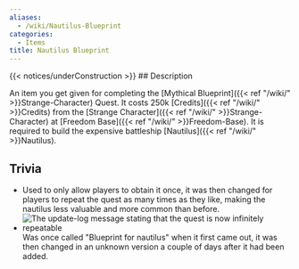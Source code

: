 ```yaml
---
aliases:
  - /wiki/Nautilus-Blueprint
categories:
  - Items
title: Nautilus Blueprint
---
```


{{< notices/underConstruction >}} ## Description

An item you get given for completing the [Mythical Blueprint]({{< ref "/wiki/" >}}Strange-Character) Quest. It costs 250k [Credits]({{< ref "/wiki/" >}}Credits) from the [Strange Character]({{< ref "/wiki/" >}}Strange-Character) at [Freedom Base]({{< ref "/wiki/" >}}Freedom-Base). It is required to build the expensive battleship [Nautilus]({{< ref "/wiki/" >}}Nautilus).

## Trivia

- Used to only allow players to obtain it once, it was then changed for players to repeat the quest as many times as they like, making the nautilus less valuable and more common than before.
- ![The update-log message stating that the quest is now infinitely
repeatable](Updatelog-nautilus.png "The update-log message stating that the quest is now infinitely repeatable")Was once called "Blueprint for nautilus" when it first came out, it was then changed in an unknown version a couple of days after it had been added.
